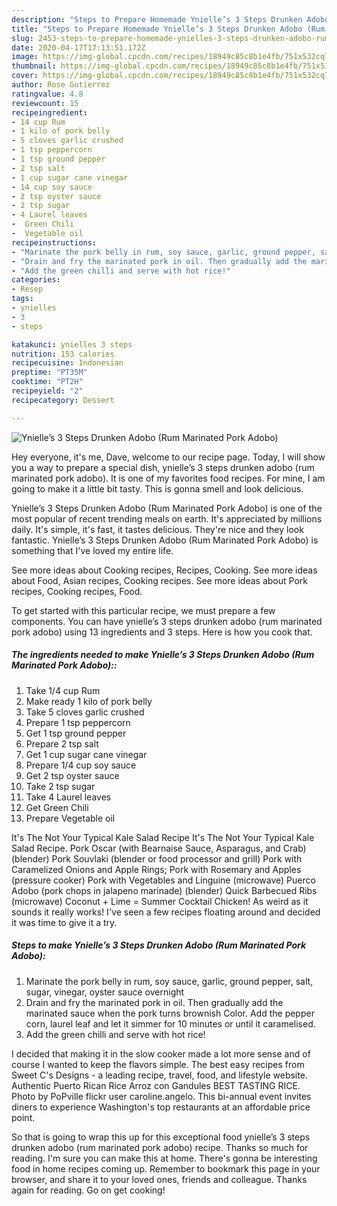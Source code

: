 ```yaml
---
description: "Steps to Prepare Homemade Ynielle’s 3 Steps Drunken Adobo (Rum Marinated Pork Adobo)"
title: "Steps to Prepare Homemade Ynielle’s 3 Steps Drunken Adobo (Rum Marinated Pork Adobo)"
slug: 2453-steps-to-prepare-homemade-ynielles-3-steps-drunken-adobo-rum-marinated-pork-adobo
date: 2020-04-17T17:13:51.172Z
image: https://img-global.cpcdn.com/recipes/18949c85c8b1e4fb/751x532cq70/ynielles-3-steps-drunken-adobo-rum-marinated-pork-adobo-recipe-main-photo.jpg
thumbnail: https://img-global.cpcdn.com/recipes/18949c85c8b1e4fb/751x532cq70/ynielles-3-steps-drunken-adobo-rum-marinated-pork-adobo-recipe-main-photo.jpg
cover: https://img-global.cpcdn.com/recipes/18949c85c8b1e4fb/751x532cq70/ynielles-3-steps-drunken-adobo-rum-marinated-pork-adobo-recipe-main-photo.jpg
author: Rose Gutierrez
ratingvalue: 4.8
reviewcount: 15
recipeingredient:
- 14 cup Rum
- 1 kilo of pork belly
- 5 cloves garlic crushed
- 1 tsp peppercorn
- 1 tsp ground pepper
- 2 tsp salt
- 1 cup sugar cane vinegar
- 14 cup soy sauce
- 2 tsp oyster sauce
- 2 tsp sugar
- 4 Laurel leaves
-  Green Chili
-  Vegetable oil
recipeinstructions:
- "Marinate the pork belly in rum, soy sauce, garlic, ground pepper, salt, sugar, vinegar, oyster sauce overnight"
- "Drain and fry the marinated pork in oil. Then gradually add the marinated sauce when the pork turns brownish Color. Add the pepper corn, laurel leaf and let it simmer for 10 minutes or until it caramelised."
- "Add the green chilli and serve with hot rice!"
categories:
- Resep
tags:
- ynielles
- 3
- steps

katakunci: ynielles 3 steps
nutrition: 153 calories
recipecuisine: Indonesian
preptime: "PT35M"
cooktime: "PT2H"
recipeyield: "2"
recipecategory: Dessert

---
```



![Ynielle’s 3 Steps Drunken Adobo (Rum Marinated Pork Adobo)](https://img-global.cpcdn.com/recipes/18949c85c8b1e4fb/751x532cq70/ynielles-3-steps-drunken-adobo-rum-marinated-pork-adobo-recipe-main-photo.jpg)

Hey everyone, it's me, Dave, welcome to our recipe page. Today, I will show you a way to prepare a special dish, ynielle’s 3 steps drunken adobo (rum marinated pork adobo). It is one of my favorites food recipes. For mine, I am going to make it a little bit tasty. This is gonna smell and look delicious.

Ynielle’s 3 Steps Drunken Adobo (Rum Marinated Pork Adobo) is one of the most popular of recent trending meals on earth. It's appreciated by millions daily. It's simple, it's fast, it tastes delicious. They're nice and they look fantastic. Ynielle’s 3 Steps Drunken Adobo (Rum Marinated Pork Adobo) is something that I've loved my entire life.

See more ideas about Cooking recipes, Recipes, Cooking. See more ideas about Food, Asian recipes, Cooking recipes. See more ideas about Pork recipes, Cooking recipes, Food.


To get started with this particular recipe, we must prepare a few components. You can have ynielle’s 3 steps drunken adobo (rum marinated pork adobo) using 13 ingredients and 3 steps. Here is how you cook that.

##### The ingredients needed to make Ynielle’s 3 Steps Drunken Adobo (Rum Marinated Pork Adobo)::

1. Take 1/4 cup Rum
1. Make ready 1 kilo of pork belly
1. Take 5 cloves garlic crushed
1. Prepare 1 tsp peppercorn
1. Get 1 tsp ground pepper
1. Prepare 2 tsp salt
1. Get 1 cup sugar cane vinegar
1. Prepare 1/4 cup soy sauce
1. Get 2 tsp oyster sauce
1. Take 2 tsp sugar
1. Take 4 Laurel leaves
1. Get  Green Chili
1. Prepare  Vegetable oil


It&#39;s The Not Your Typical Kale Salad Recipe It&#39;s The Not Your Typical Kale Salad Recipe. Pork Oscar (with Bearnaise Sauce, Asparagus, and Crab) (blender) Pork Souvlaki (blender or food processor and grill) Pork with Caramelized Onions and Apple Rings; Pork with Rosemary and Apples (pressure cooker) Pork with Vegetables and Linguine (microwave) Puerco Adobo (pork chops in jalapeno marinade) (blender) Quick Barbecued Ribs (microwave) Coconut + Lime = Summer Cocktail Chicken! As weird as it sounds it really works! I&#39;ve seen a few recipes floating around and decided it was time to give it a try. 

##### Steps to make Ynielle’s 3 Steps Drunken Adobo (Rum Marinated Pork Adobo):

1. Marinate the pork belly in rum, soy sauce, garlic, ground pepper, salt, sugar, vinegar, oyster sauce overnight
1. Drain and fry the marinated pork in oil. Then gradually add the marinated sauce when the pork turns brownish Color. Add the pepper corn, laurel leaf and let it simmer for 10 minutes or until it caramelised.
1. Add the green chilli and serve with hot rice!


I decided that making it in the slow cooker made a lot more sense and of course I wanted to keep the flavors simple. The best easy recipes from Sweet C&#39;s Designs - a leading recipe, travel, food, and lifestyle website. Authentic Puerto Rican Rice Arroz con Gandules BEST TASTING RICE. Photo by PoPville flickr user caroline.angelo. This bi-annual event invites diners to experience Washington&#39;s top restaurants at an affordable price point. 

So that is going to wrap this up for this exceptional food ynielle’s 3 steps drunken adobo (rum marinated pork adobo) recipe. Thanks so much for reading. I'm sure you can make this at home. There's gonna be interesting food in home recipes coming up. Remember to bookmark this page in your browser, and share it to your loved ones, friends and colleague. Thanks again for reading. Go on get cooking!
